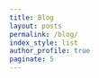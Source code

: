 ```yaml
---
title: Blog
layout: posts
permalink: /blog/
index_style: list
author_profile: true
paginate: 5
---
```

